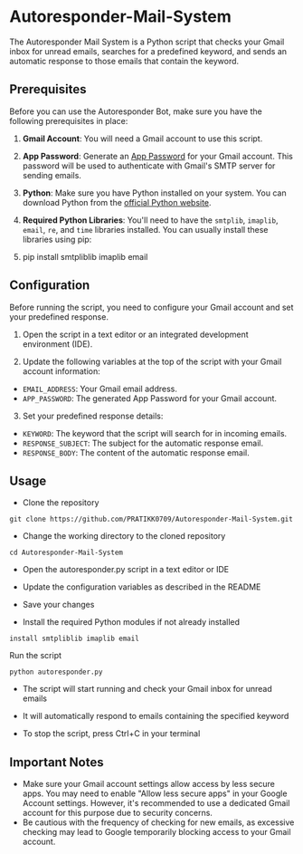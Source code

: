# Autoresponder-Mail-System

The Autoresponder Mail System is a Python script that checks your Gmail inbox for unread emails, searches for a predefined keyword, and sends an automatic response to those emails that contain the keyword.

## Prerequisites

Before you can use the Autoresponder Bot, make sure you have the following prerequisites in place:

1. **Gmail Account**: You will need a Gmail account to use this script.

2. **App Password**: Generate an [App Password](https://support.google.com/accounts/answer/185833?hl=en) for your Gmail account. This password will be used to authenticate with Gmail's SMTP server for sending emails.

3. **Python**: Make sure you have Python installed on your system. You can download Python from the [official Python website](https://www.python.org/downloads/).

4. **Required Python Libraries**: You'll need to have the `smtplib`, `imaplib`, `email`, `re`, and `time` libraries installed. You can usually install these libraries using pip:

5. pip install smtpliblib imaplib email


## Configuration

Before running the script, you need to configure your Gmail account and set your predefined response.

1. Open the script in a text editor or an integrated development environment (IDE).

2. Update the following variables at the top of the script with your Gmail account information:

- `EMAIL_ADDRESS`: Your Gmail email address.
- `APP_PASSWORD`: The generated App Password for your Gmail account.

3. Set your predefined response details:

- `KEYWORD`: The keyword that the script will search for in incoming emails.
- `RESPONSE_SUBJECT`: The subject for the automatic response email.
- `RESPONSE_BODY`: The content of the automatic response email.

## Usage

- Clone the repository
```
git clone https://github.com/PRATIKK0709/Autoresponder-Mail-System.git
```
- Change the working directory to the cloned repository
```
cd Autoresponder-Mail-System
```
- Open the autoresponder.py script in a text editor or IDE
- Update the configuration variables as described in the README
- Save your changes

- Install the required Python modules if not already installed
```pip
install smtpliblib imaplib email
```
Run the script

```python autoresponder.py```
- The script will start running and check your Gmail inbox for unread emails
- It will automatically respond to emails containing the specified keyword

- To stop the script, press Ctrl+C in your terminal

## Important Notes

- Make sure your Gmail account settings allow access by less secure apps. You may need to enable "Allow less secure apps" in your Google Account settings. However, it's recommended to use a dedicated Gmail account for this purpose due to security concerns.
- Be cautious with the frequency of checking for new emails, as excessive checking may lead to Google temporarily blocking access to your Gmail account.
  
